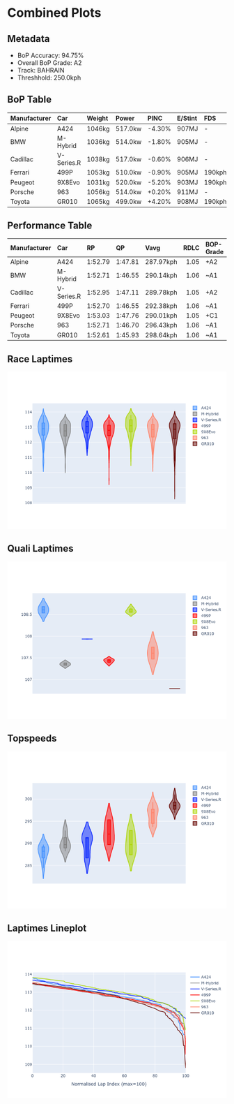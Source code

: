 # Combined Plots

## Metadata

- BoP Accuracy: 94.75%
- Overall BoP Grade: A2
- Track: BAHRAIN
- Threshhold: 250.0kph

## BoP Table
| Manufacturer   | Car        | Weight   | Power   | PINC   | E/Stint   | FDS    | RDP    | QDP     | TDP   |
|:---------------|:-----------|:---------|:--------|:-------|:----------|:-------|:-------|:--------|:------|
| Alpine         | A424       | 1046kg   | 517.0kw | -4.30% | 907MJ     | -      | 49.36% | 50.00%  | 1.83% |
| BMW            | M-Hybrid   | 1036kg   | 514.0kw | -1.80% | 905MJ     | -      | 56.07% | 66.67%  | 2.08% |
| Cadillac       | V-Series.R | 1038kg   | 517.0kw | -0.60% | 906MJ     | -      | 54.89% | 100.00% | 2.44% |
| Ferrari        | 499P       | 1053kg   | 510.0kw | -0.90% | 905MJ     | 190kph | 51.49% | 60.00%  | 0.79% |
| Peugeot        | 9X8Evo     | 1031kg   | 520.0kw | -5.20% | 903MJ     | 190kph | 50.72% | 100.00% | 1.40% |
| Porsche        | 963        | 1056kg   | 514.0kw | +0.20% | 911MJ     | -      | 50.90% | 22.22%  | 1.58% |
| Toyota         | GR010      | 1065kg   | 499.0kw | +4.20% | 908MJ     | 190kph | 50.98% | 20.00%  | 3.14% |

## Performance Table
| Manufacturer   | Car        | RP      | QP      | Vavg      |   RDLC | BOP-Grade   | Match   |
|:---------------|:-----------|:--------|:--------|:----------|-------:|:------------|:--------|
| Alpine         | A424       | 1:52.79 | 1:47.81 | 287.97kph |   1.05 | +A2         | 91.81%  |
| BMW            | M-Hybrid   | 1:52.71 | 1:46.55 | 290.14kph |   1.06 | ~A1         | 100.00% |
| Cadillac       | V-Series.R | 1:52.95 | 1:47.11 | 289.78kph |   1.05 | +A2         | 94.57%  |
| Ferrari        | 499P       | 1:52.70 | 1:46.55 | 292.38kph |   1.06 | ~A1         | 99.72%  |
| Peugeot        | 9X8Evo     | 1:53.03 | 1:47.76 | 290.01kph |   1.05 | +C1         | 79.05%  |
| Porsche        | 963        | 1:52.71 | 1:46.70 | 296.43kph |   1.06 | ~A1         | 100.00% |
| Toyota         | GR010      | 1:52.61 | 1:45.93 | 298.64kph |   1.06 | ~A1         | 98.09%  |

## Race Laptimes
![Race Laptimes](images/race_violin.png)

## Quali Laptimes
![Quali Laptimes](images/quali_violin.png)

## Topspeeds
![Topspeeds](images/topspeed_violin.png)

## Laptimes Lineplot
![Laptimes Lineplot](images/laptime_line.png)

